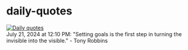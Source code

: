 # daily-quotes
[![Daily quotes](https://github.com/ceepu8/daily-quotes/actions/workflows/daily-quote.yml/badge.svg)](https://github.com/ceepu8/daily-quotes/actions/workflows/daily-quote.yml)<br/>
July 21, 2024 at 12:10 PM: "Setting goals is the first step in turning the invisible into the visible." - Tony Robbins

